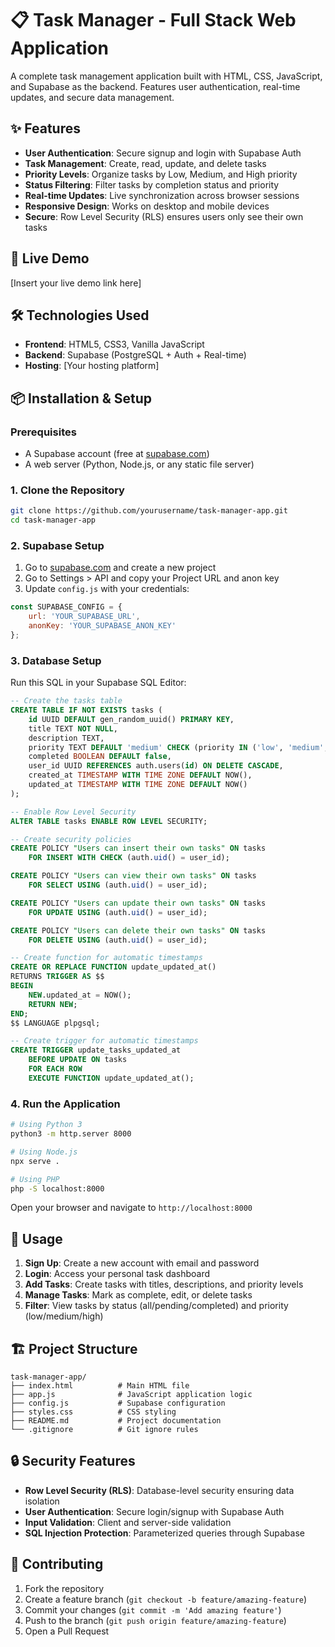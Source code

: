 # 📋 Task Manager - Full Stack Web Application

A complete task management application built with HTML, CSS, JavaScript, and Supabase as the backend. Features user authentication, real-time updates, and secure data management.

## ✨ Features

- **User Authentication**: Secure signup and login with Supabase Auth
- **Task Management**: Create, read, update, and delete tasks
- **Priority Levels**: Organize tasks by Low, Medium, and High priority
- **Status Filtering**: Filter tasks by completion status and priority
- **Real-time Updates**: Live synchronization across browser sessions
- **Responsive Design**: Works on desktop and mobile devices
- **Secure**: Row Level Security (RLS) ensures users only see their own tasks

## 🚀 Live Demo

[Insert your live demo link here]

## 🛠️ Technologies Used

- **Frontend**: HTML5, CSS3, Vanilla JavaScript
- **Backend**: Supabase (PostgreSQL + Auth + Real-time)
- **Hosting**: [Your hosting platform]

## 📦 Installation & Setup

### Prerequisites
- A Supabase account (free at [supabase.com](https://supabase.com))
- A web server (Python, Node.js, or any static file server)

### 1. Clone the Repository
```bash
git clone https://github.com/yourusername/task-manager-app.git
cd task-manager-app
```

### 2. Supabase Setup
1. Go to [supabase.com](https://supabase.com) and create a new project
2. Go to Settings > API and copy your Project URL and anon key
3. Update `config.js` with your credentials:
```javascript
const SUPABASE_CONFIG = {
    url: 'YOUR_SUPABASE_URL',
    anonKey: 'YOUR_SUPABASE_ANON_KEY'
};
```

### 3. Database Setup
Run this SQL in your Supabase SQL Editor:

```sql
-- Create the tasks table
CREATE TABLE IF NOT EXISTS tasks (
    id UUID DEFAULT gen_random_uuid() PRIMARY KEY,
    title TEXT NOT NULL,
    description TEXT,
    priority TEXT DEFAULT 'medium' CHECK (priority IN ('low', 'medium', 'high')),
    completed BOOLEAN DEFAULT false,
    user_id UUID REFERENCES auth.users(id) ON DELETE CASCADE,
    created_at TIMESTAMP WITH TIME ZONE DEFAULT NOW(),
    updated_at TIMESTAMP WITH TIME ZONE DEFAULT NOW()
);

-- Enable Row Level Security
ALTER TABLE tasks ENABLE ROW LEVEL SECURITY;

-- Create security policies
CREATE POLICY "Users can insert their own tasks" ON tasks
    FOR INSERT WITH CHECK (auth.uid() = user_id);

CREATE POLICY "Users can view their own tasks" ON tasks
    FOR SELECT USING (auth.uid() = user_id);

CREATE POLICY "Users can update their own tasks" ON tasks
    FOR UPDATE USING (auth.uid() = user_id);

CREATE POLICY "Users can delete their own tasks" ON tasks
    FOR DELETE USING (auth.uid() = user_id);

-- Create function for automatic timestamps
CREATE OR REPLACE FUNCTION update_updated_at()
RETURNS TRIGGER AS $$
BEGIN
    NEW.updated_at = NOW();
    RETURN NEW;
END;
$$ LANGUAGE plpgsql;

-- Create trigger for automatic timestamps
CREATE TRIGGER update_tasks_updated_at
    BEFORE UPDATE ON tasks
    FOR EACH ROW
    EXECUTE FUNCTION update_updated_at();
```

### 4. Run the Application
```bash
# Using Python 3
python3 -m http.server 8000

# Using Node.js
npx serve .

# Using PHP
php -S localhost:8000
```

Open your browser and navigate to `http://localhost:8000`

## 📱 Usage

1. **Sign Up**: Create a new account with email and password
2. **Login**: Access your personal task dashboard
3. **Add Tasks**: Create tasks with titles, descriptions, and priority levels
4. **Manage Tasks**: Mark as complete, edit, or delete tasks
5. **Filter**: View tasks by status (all/pending/completed) and priority (low/medium/high)

## 🏗️ Project Structure

```
task-manager-app/
├── index.html          # Main HTML file
├── app.js              # JavaScript application logic
├── config.js           # Supabase configuration
├── styles.css          # CSS styling
├── README.md           # Project documentation
└── .gitignore          # Git ignore rules
```

## 🔒 Security Features

- **Row Level Security (RLS)**: Database-level security ensuring data isolation
- **User Authentication**: Secure login/signup with Supabase Auth
- **Input Validation**: Client and server-side validation
- **SQL Injection Protection**: Parameterized queries through Supabase

## 🤝 Contributing

1. Fork the repository
2. Create a feature branch (`git checkout -b feature/amazing-feature`)
3. Commit your changes (`git commit -m 'Add amazing feature'`)
4. Push to the branch (`git push origin feature/amazing-feature`)
5. Open a Pull Request



